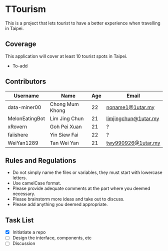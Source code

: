 # TTourism
This is a project that lets tourist to have a better experience when travelling in Taipei.

## Coverage
This application will cover at least 10 tourist spots in Taipei.

- To-add

## Contributors

| Username       | Name            | Age  | Email                |
| -------------- | --------------- | ---- | -------------------- |
| data-miner00   | Chong Mum Khong | 22   | noname1@1utar.my     |
| MelonEatingBot | Lim Jing Chun   | 21   | limjingchun@1utar.my |
| xRovern        | Goh Pei Xuan    | 21   | ?                    |
| faiishere      | Yin Siew Fai    | 22   | ?                    |
| WeiYan1289     | Tan Wei Yan     | 21   | twy990926@1utar.my   |

## Rules and Regulations

- Do not simply name the files or variables, they must start with lowercase letters.
- Use camelCase format.
- Please provide adequate comments at the part where you deemed necessary.
- Please brainstorm more ideas and take out to discuss.
- Please add anything you deemed appropriate.

## Task List
* [x] Initiatiate a repo
* [ ] Design the interface, components, etc
* [ ] Discussion
